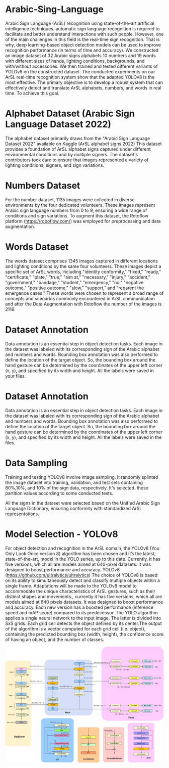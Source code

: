 # Arabic-Sing-Language

Arabic Sign Language (ArSL) recognition using state-of-the-art artificial intelligence techniques. automatic sign language recognition is required to facilitate and better understand interactions with such people. However, one of the main challenges in this field is the real-time sign recognition. That is why, deep learning-based object detection models can be used to improve recognition performance (in terms of time and accuracy). We constructed an image dataset of 32 Arabic signs alphabets 10 numbers and 19 words with different sizes of hands, lighting conditions, backgrounds, and with/without accessories. We then trained and tested different variants of YOLOv8 on the constructed dataset. The conducted experiments on our ArSL real-time recognition system show that the adapted YOLOv8 is the most effective. The primary objective is to develop a robust system that can effectively detect and translate ArSL alphabets, numbers, and words in real time. To achieve this goal.

# Alphabet Dataset (Arabic Sign Language Dataset 2022)

The alphabet dataset primarily draws from the "Arabic Sign Language Dataset 2022" available on Kaggle (ArSL alphabet signs 2022)  This dataset provides a foundation of ArSL alphabet signs captured under different environmental conditions and by multiple signers. The dataset's contributors took care to ensure that images represented a variety of lighting conditions, signers, and sign variations.

# Numbers Dataset

For the number dataset, 1135 images were collected in diverse environments by the four dedicated volunteers. These images represent Arabic sign language numbers from 0 to 9, ensuring a wide range of conditions and sign variations. To augment this dataset, the Rotoflow platform (https://roboflow.com/) was employed for preprocessing and data augmentation.

# Words Dataset

The words dataset comprises 1345 images captured in different locations and lighting conditions by the same four volunteers. These images depict a specific set of ArSL words, including "identity conformity," "fixed," "ready," "certificate," "plate," "true," "aim at," "necessary," "injury," "accident," "government," "bandage," "student," "emergency," "no," "negative outcome," "positive outcome," "slow," "support," and "reparent the emergence cases." These words were chosen to represent a broad range of concepts and scenarios commonly encountered in ArSL communication and after the Data Augmentation with Rotoflow the number of the images is 2116. 

# Dataset Annotation

Data annotation is an essential step in object detection tasks. Each image in the dataset was labeled with its corresponding sign of the Arabic alphabet and numbers and words. Bounding box annotation was also performed to define the location of the target object. So, the bounding box around the hand gesture can be determined by the coordinates of the upper left corner (x, y), and specified by its width and height. All the labels were saved in your files.

# Dataset Annotation

Data annotation is an essential step in object detection tasks. Each image in the dataset was labeled with its corresponding sign of the Arabic alphabet and numbers and words. Bounding box annotation was also performed to define the location of the target object. So, the bounding box around the hand gesture can be determined by the coordinates of the upper left corner (x, y), and specified by its width and height. All the labels were saved in the files.

# Data Sampling

Training and testing YOLOv8 involve image sampling. It randomly splinted the image dataset into training, validation, and test sets containing 80%,10%, and 10% of the sign data, respectively. It's selected. these partition values according to some conducted tests.

All the signs in the dataset were selected based on the Unified Arabic Sign Language Dictionary, ensuring conformity with standardized ArSL representations.

# Model Selection - YOLOv8

For object detection and recognition in the ArSL domain, the YOLOv8 (You Only Look Once version 8) algorithm has been chosen and it’s the latest, state-of-the-art, model in the YOLO series, up to this date. Currently, it has five versions, which all are models aimed at 640-pixel datasets. It was designed to boost performance and accuracy.
YOLOv8 (https://github.com/ultralytics/ultralytics)
The choice of YOLOv8 is based on its ability to simultaneously detect and classify multiple objects within a single frame. Adaptations will be made to the YOLOv8 model to accommodate the unique characteristics of ArSL gestures, such as their distinct shapes and movements., currently it has five versions, which all are models aimed at 640 pixels datasets. It was designed to boost performance and accuracy.
Each new version has a boosted performance (inference speed and mAP score) compared to its predecessor. The YOLO algorithm applies a single neural network to the input image. The latter is divided into SxS grids. Each grid cell detects the object defined by its center.The output of the algorithm is a vector computed for each grid cell (i.e. object), containing the predicted bounding box (width, height), the confidence score of having an object, and the number of classes.

![YoloV8](https://raw.githubusercontent.com/mustafa-raads/Arabic-Sign-Language/main/YoloV8.jpg)





